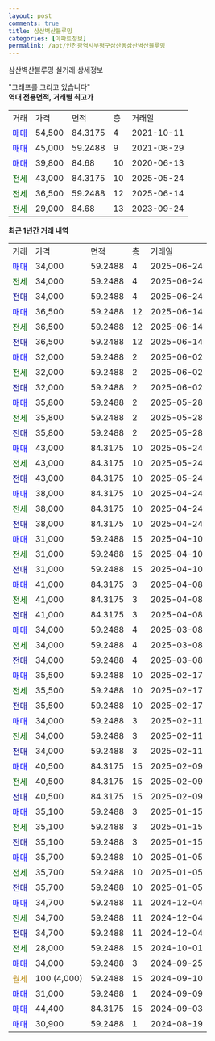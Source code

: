 ```yaml
---
layout: post
comments: true
title: 삼산벽산블루밍
categories: [아파트정보]
permalink: /apt/인천광역시부평구삼산동삼산벽산블루밍
---
```


삼산벽산블루밍 실거래 상세정보

<script type="text/javascript">
  google.charts.load('current', {'packages':['line', 'corechart']});
  google.charts.setOnLoadCallback(drawChart);

  function drawChart() {
    var data = new google.visualization.DataTable();
    data.addColumn('date', '거래일');
    data.addColumn('number', "매매");
    data.addColumn('number', "전세");
    data.addColumn('number', "전매");

    data.addRows([[new Date(Date.parse("2025-06-24")), 34000, null, null], [new Date(Date.parse("2025-06-24")), null, 34000, null], [new Date(Date.parse("2025-06-24")), null, null, 34000], [new Date(Date.parse("2025-06-14")), 36500, null, null], [new Date(Date.parse("2025-06-14")), null, 36500, null], [new Date(Date.parse("2025-06-14")), null, null, 36500], [new Date(Date.parse("2025-06-02")), 32000, null, null], [new Date(Date.parse("2025-06-02")), null, 32000, null], [new Date(Date.parse("2025-06-02")), null, null, 32000], [new Date(Date.parse("2025-05-28")), 35800, null, null], [new Date(Date.parse("2025-05-28")), null, 35800, null], [new Date(Date.parse("2025-05-28")), null, null, 35800], [new Date(Date.parse("2025-05-24")), 43000, null, null], [new Date(Date.parse("2025-05-24")), null, 43000, null], [new Date(Date.parse("2025-05-24")), null, null, 43000], [new Date(Date.parse("2025-04-24")), 38000, null, null], [new Date(Date.parse("2025-04-24")), null, 38000, null], [new Date(Date.parse("2025-04-24")), null, null, 38000], [new Date(Date.parse("2025-04-10")), 31000, null, null], [new Date(Date.parse("2025-04-10")), null, 31000, null], [new Date(Date.parse("2025-04-10")), null, null, 31000], [new Date(Date.parse("2025-04-08")), 41000, null, null], [new Date(Date.parse("2025-04-08")), null, 41000, null], [new Date(Date.parse("2025-04-08")), null, null, 41000], [new Date(Date.parse("2025-03-08")), 34000, null, null], [new Date(Date.parse("2025-03-08")), null, 34000, null], [new Date(Date.parse("2025-03-08")), null, null, 34000], [new Date(Date.parse("2025-02-17")), 35500, null, null], [new Date(Date.parse("2025-02-17")), null, 35500, null], [new Date(Date.parse("2025-02-17")), null, null, 35500], [new Date(Date.parse("2025-02-11")), 34000, null, null], [new Date(Date.parse("2025-02-11")), null, 34000, null], [new Date(Date.parse("2025-02-11")), null, null, 34000], [new Date(Date.parse("2025-02-09")), 40500, null, null], [new Date(Date.parse("2025-02-09")), null, 40500, null], [new Date(Date.parse("2025-02-09")), null, null, 40500], [new Date(Date.parse("2025-01-15")), 35100, null, null], [new Date(Date.parse("2025-01-15")), null, 35100, null], [new Date(Date.parse("2025-01-15")), null, null, 35100], [new Date(Date.parse("2025-01-05")), 35700, null, null], [new Date(Date.parse("2025-01-05")), null, 35700, null], [new Date(Date.parse("2025-01-05")), null, null, 35700], [new Date(Date.parse("2024-12-04")), 34700, null, null], [new Date(Date.parse("2024-12-04")), null, 34700, null], [new Date(Date.parse("2024-12-04")), null, null, 34700], [new Date(Date.parse("2024-10-01")), null, 28000, null], [new Date(Date.parse("2024-09-25")), 34000, null, null], [new Date(Date.parse("2024-09-10")), null, null, null], [new Date(Date.parse("2024-09-09")), 31000, null, null], [new Date(Date.parse("2024-09-03")), 44400, null, null], [new Date(Date.parse("2024-08-19")), 30900, null, null]]);

    var options = {
      hAxis: {
        format: 'yyyy/MM/dd'
      },    
      lineWidth: 0,
      pointsVisible: true,    
      title: '최근 1년간 유형별 실거래가 분포',
      legend: { position: 'bottom' }
    };

    var formatter = new google.visualization.NumberFormat({pattern:'###,###'} );
    formatter.format(data, 1);
    formatter.format(data, 2);
    
    setTimeout(function() {
        var chart = new google.visualization.LineChart(document.getElementById('columnchart_material'));
        chart.draw(data, (options));
        document.getElementById('loading').style.display = 'none';
    }, 200);
  }
</script>


<div id="loading" style="z-index:20; display: block; margin-left: 0px">"그래프를 그리고 있습니다"</div>
<div id="columnchart_material" style="width: 95%; margin-left: 0px; display: block"></div>
<!-- contents start -->
<b>역대 전용면적, 거래별 최고가</b>
<table class="sortable">
    <tr>
      <td>거래</td>
      <td>가격</td>
      <td>면적</td>
      <td>층</td>
      <td>거래일</td>
    </tr>
        <tr>
          <td><a style="color: blue">매매</a></td>
          <td>54,500</td>
          <td>84.3175</td>
          <td>4</td>
          <td>2021-10-11</td>
        </tr>            <tr>
          <td><a style="color: blue">매매</a></td>
          <td>45,000</td>
          <td>59.2488</td>
          <td>9</td>
          <td>2021-08-29</td>
        </tr>            <tr>
          <td><a style="color: blue">매매</a></td>
          <td>39,800</td>
          <td>84.68</td>
          <td>10</td>
          <td>2020-06-13</td>
        </tr>        
        <tr>
              <td><a style="color: darkgreen">전세</a></td>
              <td>43,000</td>
              <td>84.3175</td>
              <td>10</td>
              <td>2025-05-24</td>
            </tr>            <tr>
              <td><a style="color: darkgreen">전세</a></td>
              <td>36,500</td>
              <td>59.2488</td>
              <td>12</td>
              <td>2025-06-14</td>
            </tr>            <tr>
              <td><a style="color: darkgreen">전세</a></td>
              <td>29,000</td>
              <td>84.68</td>
              <td>13</td>
              <td>2023-09-24</td>
            </tr>        
    
</table>

<b>최근 1년간 거래 내역</b>

<table class="sortable">
    <tr>
      <td>거래</td>
      <td>가격</td>
      <td>면적</td>
      <td>층</td>
      <td>거래일</td>
    </tr>
    <tr>
      <td><a style="color: blue">매매</a></td>
      <td>34,000</td>
      <td>59.2488</td>
      <td>4</td>
      <td>2025-06-24</td>
    </tr>          <tr>
      <td><a style="color: darkgreen">전세</a></td>
      <td>34,000</td>
      <td>59.2488</td>
      <td>4</td>
      <td>2025-06-24</td>
    </tr>          <tr>
      <td><a style="color: darkblue">전매</a></td>
      <td>34,000</td>
      <td>59.2488</td>
      <td>4</td>
      <td>2025-06-24</td>
    </tr>          <tr>
      <td><a style="color: blue">매매</a></td>
      <td>36,500</td>
      <td>59.2488</td>
      <td>12</td>
      <td>2025-06-14</td>
    </tr>          <tr>
      <td><a style="color: darkgreen">전세</a></td>
      <td>36,500</td>
      <td>59.2488</td>
      <td>12</td>
      <td>2025-06-14</td>
    </tr>          <tr>
      <td><a style="color: darkblue">전매</a></td>
      <td>36,500</td>
      <td>59.2488</td>
      <td>12</td>
      <td>2025-06-14</td>
    </tr>          <tr>
      <td><a style="color: blue">매매</a></td>
      <td>32,000</td>
      <td>59.2488</td>
      <td>2</td>
      <td>2025-06-02</td>
    </tr>          <tr>
      <td><a style="color: darkgreen">전세</a></td>
      <td>32,000</td>
      <td>59.2488</td>
      <td>2</td>
      <td>2025-06-02</td>
    </tr>          <tr>
      <td><a style="color: darkblue">전매</a></td>
      <td>32,000</td>
      <td>59.2488</td>
      <td>2</td>
      <td>2025-06-02</td>
    </tr>          <tr>
      <td><a style="color: blue">매매</a></td>
      <td>35,800</td>
      <td>59.2488</td>
      <td>2</td>
      <td>2025-05-28</td>
    </tr>          <tr>
      <td><a style="color: darkgreen">전세</a></td>
      <td>35,800</td>
      <td>59.2488</td>
      <td>2</td>
      <td>2025-05-28</td>
    </tr>          <tr>
      <td><a style="color: darkblue">전매</a></td>
      <td>35,800</td>
      <td>59.2488</td>
      <td>2</td>
      <td>2025-05-28</td>
    </tr>          <tr>
      <td><a style="color: blue">매매</a></td>
      <td>43,000</td>
      <td>84.3175</td>
      <td>10</td>
      <td>2025-05-24</td>
    </tr>          <tr>
      <td><a style="color: darkgreen">전세</a></td>
      <td>43,000</td>
      <td>84.3175</td>
      <td>10</td>
      <td>2025-05-24</td>
    </tr>          <tr>
      <td><a style="color: darkblue">전매</a></td>
      <td>43,000</td>
      <td>84.3175</td>
      <td>10</td>
      <td>2025-05-24</td>
    </tr>          <tr>
      <td><a style="color: blue">매매</a></td>
      <td>38,000</td>
      <td>84.3175</td>
      <td>10</td>
      <td>2025-04-24</td>
    </tr>          <tr>
      <td><a style="color: darkgreen">전세</a></td>
      <td>38,000</td>
      <td>84.3175</td>
      <td>10</td>
      <td>2025-04-24</td>
    </tr>          <tr>
      <td><a style="color: darkblue">전매</a></td>
      <td>38,000</td>
      <td>84.3175</td>
      <td>10</td>
      <td>2025-04-24</td>
    </tr>          <tr>
      <td><a style="color: blue">매매</a></td>
      <td>31,000</td>
      <td>59.2488</td>
      <td>15</td>
      <td>2025-04-10</td>
    </tr>          <tr>
      <td><a style="color: darkgreen">전세</a></td>
      <td>31,000</td>
      <td>59.2488</td>
      <td>15</td>
      <td>2025-04-10</td>
    </tr>          <tr>
      <td><a style="color: darkblue">전매</a></td>
      <td>31,000</td>
      <td>59.2488</td>
      <td>15</td>
      <td>2025-04-10</td>
    </tr>          <tr>
      <td><a style="color: blue">매매</a></td>
      <td>41,000</td>
      <td>84.3175</td>
      <td>3</td>
      <td>2025-04-08</td>
    </tr>          <tr>
      <td><a style="color: darkgreen">전세</a></td>
      <td>41,000</td>
      <td>84.3175</td>
      <td>3</td>
      <td>2025-04-08</td>
    </tr>          <tr>
      <td><a style="color: darkblue">전매</a></td>
      <td>41,000</td>
      <td>84.3175</td>
      <td>3</td>
      <td>2025-04-08</td>
    </tr>          <tr>
      <td><a style="color: blue">매매</a></td>
      <td>34,000</td>
      <td>59.2488</td>
      <td>4</td>
      <td>2025-03-08</td>
    </tr>          <tr>
      <td><a style="color: darkgreen">전세</a></td>
      <td>34,000</td>
      <td>59.2488</td>
      <td>4</td>
      <td>2025-03-08</td>
    </tr>          <tr>
      <td><a style="color: darkblue">전매</a></td>
      <td>34,000</td>
      <td>59.2488</td>
      <td>4</td>
      <td>2025-03-08</td>
    </tr>          <tr>
      <td><a style="color: blue">매매</a></td>
      <td>35,500</td>
      <td>59.2488</td>
      <td>10</td>
      <td>2025-02-17</td>
    </tr>          <tr>
      <td><a style="color: darkgreen">전세</a></td>
      <td>35,500</td>
      <td>59.2488</td>
      <td>10</td>
      <td>2025-02-17</td>
    </tr>          <tr>
      <td><a style="color: darkblue">전매</a></td>
      <td>35,500</td>
      <td>59.2488</td>
      <td>10</td>
      <td>2025-02-17</td>
    </tr>          <tr>
      <td><a style="color: blue">매매</a></td>
      <td>34,000</td>
      <td>59.2488</td>
      <td>3</td>
      <td>2025-02-11</td>
    </tr>          <tr>
      <td><a style="color: darkgreen">전세</a></td>
      <td>34,000</td>
      <td>59.2488</td>
      <td>3</td>
      <td>2025-02-11</td>
    </tr>          <tr>
      <td><a style="color: darkblue">전매</a></td>
      <td>34,000</td>
      <td>59.2488</td>
      <td>3</td>
      <td>2025-02-11</td>
    </tr>          <tr>
      <td><a style="color: blue">매매</a></td>
      <td>40,500</td>
      <td>84.3175</td>
      <td>15</td>
      <td>2025-02-09</td>
    </tr>          <tr>
      <td><a style="color: darkgreen">전세</a></td>
      <td>40,500</td>
      <td>84.3175</td>
      <td>15</td>
      <td>2025-02-09</td>
    </tr>          <tr>
      <td><a style="color: darkblue">전매</a></td>
      <td>40,500</td>
      <td>84.3175</td>
      <td>15</td>
      <td>2025-02-09</td>
    </tr>          <tr>
      <td><a style="color: blue">매매</a></td>
      <td>35,100</td>
      <td>59.2488</td>
      <td>3</td>
      <td>2025-01-15</td>
    </tr>          <tr>
      <td><a style="color: darkgreen">전세</a></td>
      <td>35,100</td>
      <td>59.2488</td>
      <td>3</td>
      <td>2025-01-15</td>
    </tr>          <tr>
      <td><a style="color: darkblue">전매</a></td>
      <td>35,100</td>
      <td>59.2488</td>
      <td>3</td>
      <td>2025-01-15</td>
    </tr>          <tr>
      <td><a style="color: blue">매매</a></td>
      <td>35,700</td>
      <td>59.2488</td>
      <td>10</td>
      <td>2025-01-05</td>
    </tr>          <tr>
      <td><a style="color: darkgreen">전세</a></td>
      <td>35,700</td>
      <td>59.2488</td>
      <td>10</td>
      <td>2025-01-05</td>
    </tr>          <tr>
      <td><a style="color: darkblue">전매</a></td>
      <td>35,700</td>
      <td>59.2488</td>
      <td>10</td>
      <td>2025-01-05</td>
    </tr>          <tr>
      <td><a style="color: blue">매매</a></td>
      <td>34,700</td>
      <td>59.2488</td>
      <td>11</td>
      <td>2024-12-04</td>
    </tr>          <tr>
      <td><a style="color: darkgreen">전세</a></td>
      <td>34,700</td>
      <td>59.2488</td>
      <td>11</td>
      <td>2024-12-04</td>
    </tr>          <tr>
      <td><a style="color: darkblue">전매</a></td>
      <td>34,700</td>
      <td>59.2488</td>
      <td>11</td>
      <td>2024-12-04</td>
    </tr>          <tr>
      <td><a style="color: darkgreen">전세</a></td>
      <td>28,000</td>
      <td>59.2488</td>
      <td>15</td>
      <td>2024-10-01</td>
    </tr>          <tr>
      <td><a style="color: blue">매매</a></td>
      <td>34,000</td>
      <td>59.2488</td>
      <td>3</td>
      <td>2024-09-25</td>
    </tr>          <tr>
      <td><a style="color: darkgoldenrod">월세</a></td>
      <td>100 (4,000)</td>
      <td>59.2488</td>
      <td>15</td>
      <td>2024-09-10</td>
    </tr>          <tr>
      <td><a style="color: blue">매매</a></td>
      <td>31,000</td>
      <td>59.2488</td>
      <td>1</td>
      <td>2024-09-09</td>
    </tr>          <tr>
      <td><a style="color: blue">매매</a></td>
      <td>44,400</td>
      <td>84.3175</td>
      <td>15</td>
      <td>2024-09-03</td>
    </tr>          <tr>
      <td><a style="color: blue">매매</a></td>
      <td>30,900</td>
      <td>59.2488</td>
      <td>1</td>
      <td>2024-08-19</td>
    </tr>      </table>
<!-- contents end -->    

